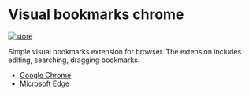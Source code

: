 # Visual bookmarks chrome

[<img alt="store" src="https://img.shields.io/chrome-web-store/v/jdbgjlehkajddoapdgpdjmlpdalfnenf.svg?style=for-the-badge">](https://chrome.google.com/webstore/detail/visual-bookmarks/jdbgjlehkajddoapdgpdjmlpdalfnenf)

Simple visual bookmarks extension for browser. The extension includes editing, searching, dragging bookmarks.
* [Google Chrome](https://chrome.google.com/webstore/detail/visual-bookmarks/jdbgjlehkajddoapdgpdjmlpdalfnenf)
* [Microsoft Edge](https://microsoftedge.microsoft.com/addons/detail/idfbjjfgccflicphjlpbomcklaehplha)
